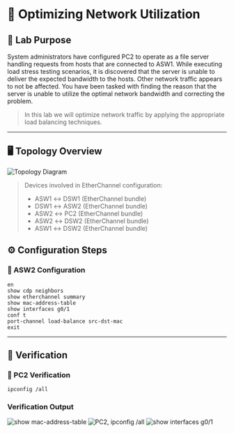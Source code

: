 # 🔧 Optimizing Network Utilization

## 🧠 Lab Purpose
System administrators have configured PC2 to operate as a file server handling requests from hosts that are connected to ASW1. 
While executing load stress testing scenarios, it is discovered that the server is unable to deliver the expected bandwidth to the hosts. 
Other network traffic appears to not be affected. You have been tasked with finding the reason that the server is unable to utilize 
the optimal network bandwidth and correcting the problem.
  
> In this lab we will optimize network traffic by applying the appropriate load balancing techniques.

---

## 🖥️ Topology Overview
![Topology Diagram](https://github.com/nickbruggen90/Boson-Network-Labs/blob/main/Images/Screenshot%202025-03-21%20160929.png)
> Devices involved in EtherChannel configuration: 
> - ASW1 ↔ DSW1 (EtherChannel bundle)
> - DSW1 ↔ ASW2 (EtherChannel bundle)
> - ASW2 ↔ PC2 (EtherChannel bundle)
> - ASW2 ↔ DSW2 (EtherChannel bundle)
> - ASW1 ↔ DSW2 (EtherChannel bundle)

## ⚙️ Configuration Steps

### 🔹 ASW2 Configuration
```cisco
en
show cdp neighbors
show etherchannel summary
show mac-address-table
show interfaces g0/1
conf t
port-channel load-balance src-dst-mac
exit
```
---
## 🔹 Verification
### 🔹 PC2 Verification
```cisco
ipconfig /all
```

### Verification Output  
![show mac-address-table](https://github.com/nickbruggen90/Boson-Network-Labs/blob/main/Images/Screenshot%202025-03-21%20172103.png)
![PC2, ipconfig /all](https://github.com/nickbruggen90/Boson-Network-Labs/blob/main/Images/Screenshot%202025-03-21%20172224.png)
![show interfaces g0/1](https://github.com/nickbruggen90/Boson-Network-Labs/blob/main/Images/Screenshot%202025-03-21%20172206.png)
